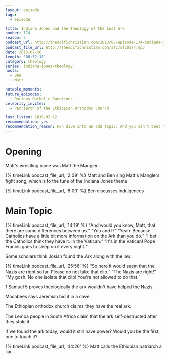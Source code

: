 ```yaml
---
layout: episode
tags:
  - episode

title: Indiana Jones and the Theology of the Lost Ark
number: 174
season: 3
podcast_url: http://thescifichristian.com/2013/07/episode-174-indiana-jones-and-the-theology-of-the-lost-ark/
podcast_file_url: http://thescifichristian.com/sfc/sfc0174.mp3
date: 2013-07-26
length: '00:52:18'
category: theology
series: indiana-jones-theology
hosts:
  - Ben
  - Matt

notable_moments:
future_episodes:
  - Qurious Qatholic Questions
celebrity_invites: 
  - Patriarch of the Ethiopian Orthodox Church

last_listen: 2019-02-12
recommendation: yes
recommendation_reason: Fun dive into an odd topic. And you can't beat the Manglers fight song.
---
```

# Opening
Matt's wrestling name was Matt the Mangler. 

{% timeLink podcast_file_url, '2:09' %} Matt and Ben sing Matt's Manglers fight song, which is to the tune of the Indiana Jones theme

{% timeLink podcast_file_url, '6:00' %} Ben discusses indulgences


# Main Topic
<div class="quote">
  {% timeLink podcast_file_url, '14:19' %}
  <span class="quote-context is-size-6"></span>
  <q class="ben">And would you know, Matt, that there are some differences between us.</q>
  <q class="matt">You and I?</q>
  <q class="ben">Yeah. Because Catholics have a little bit more information on the Ark than you do.</q>
  <q class="matt">I bet the Catholics think they have it. In the Vatican.</q>
  <q class="ben">It's in the Vatican! Pope Francis goes to sleep on it every night.</q>
</div>

Some scholars think Josiah found the Ark along with the law.

<div class="quote">
  {% timeLink podcast_file_url, '25:56' %}
  <q class="ben">So here it would seem that the Nazis are right so far. Please do not take that clip.</q>
  <q class="matt">The Nazis are right!</q>
  <q class="ben">My gosh. No one isolate that clip! You're not allowed to do that.</q>
</div>

1 Samuel 5 proves theologically the ark wouldn't have helped the Nazis.

Macabees says Jeremiah hid it in a cave. 

The Ethiopian orthodox church claims they have the real ark.

The Lemba people in South Africa claim that the ark self-destructed after they stole it.

If we found the ark today, would it still have power? Would you be the first one to touch it? 

{% timeLink podcast_file_url, '44:26' %} Matt calls the Ethiopian patriarch a liar